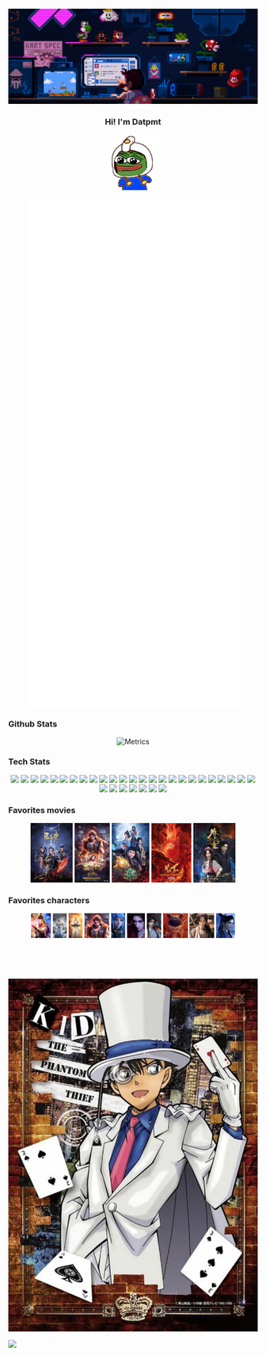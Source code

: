 <img src='images/top.gif'></img>
<div>
  <h3 align="center">Hi! I'm Datpmt</h3>
  <p align="center" width="100%">
    <img src='images/pepe_wiggle.gif'>
  </p>
  <p align="center" width="100%">
    <img src="github-metrics.svg" alt="Metrics">
  </p>
</div>
<div class="github-stats">
  <h3 align="left">Github Stats</h3>
  <p align="center" width="100%">
    <img src="https://github-readme-streak-stats.herokuapp.com/?user=datpmt&theme=radical&hide_border=false" alt="Metrics">
  </p>
</div>
<div class="Tech-stats">
  <h3 align="left">Tech Stats</h3>
  <p align="center" width="100%">
    <img src='https://user-images.githubusercontent.com/25181517/192603745-7d34df9e-7756-4756-a539-6a61badf7a80.png' width='20'>
    <img src='https://user-images.githubusercontent.com/25181517/117447155-6a868a00-af3d-11eb-9cfe-245df15c9f3f.png' width='20'>
    <img src='https://user-images.githubusercontent.com/25181517/192106073-90fffafe-3562-4ff9-a37e-c77a2da0ff58.png' width='20'>
    <img src='https://user-images.githubusercontent.com/25181517/192107858-fe19f043-c502-4009-8c47-476fc89718ad.png' width='20'>
    <img src='https://user-images.githubusercontent.com/25181517/192108374-8da61ba1-99ec-41d7-80b8-fb2f7c0a4948.png' width='20'>
    <img src='https://user-images.githubusercontent.com/25181517/192108376-c675d39b-90f6-4073-bde6-5a9291644657.png' width='20'>
    <img src='https://user-images.githubusercontent.com/25181517/192108375-268c35e6-ab26-44b2-88bf-e3121a4e5083.png' width='20'>
    <img src='https://user-images.githubusercontent.com/25181517/192108891-d86b6220-e232-423a-bf5f-90903e6887c3.png' width='20'>
    <img src='https://user-images.githubusercontent.com/25181517/192109061-e138ca71-337c-4019-8d42-4792fdaa7128.png' width='20'>
    <img src='https://user-images.githubusercontent.com/25181517/183912952-83784e94-629d-4c34-a961-ae2ae795b662.png' width='20'>
    <img src='https://user-images.githubusercontent.com/25181517/192158954-f88b5814-d510-4564-b285-dff7d6400dad.png' width='20'>
    <img src='https://user-images.githubusercontent.com/25181517/183898674-75a4a1b1-f960-4ea9-abcb-637170a00a75.png' width='20'>
    <img src='https://user-images.githubusercontent.com/25181517/183898054-b3d693d4-dafb-4808-a509-bab54cf5de34.png' width='20'>
    <img src='https://user-images.githubusercontent.com/25181517/189715289-df3ee512-6eca-463f-a0f4-c10d94a06b2f.png' width='20'>
    <img src='https://user-images.githubusercontent.com/25181517/183049794-a3dfaddd-22ee-4ffe-b0b4-549ccd4879f9.png' width='20'>
    <img src='https://user-images.githubusercontent.com/25181517/187955008-981340e6-b4cc-441b-80cf-7a5e94d29e7e.png' width='20'>
    <img src='https://user-images.githubusercontent.com/25181517/183423507-c056a6f9-1ba8-4312-a350-19bcbc5a8697.png' width='20'>
    <img src='https://user-images.githubusercontent.com/25181517/183570228-6a040b9f-3ddf-47a2-a201-743121dac664.png' width='20'>
    <img src='https://user-images.githubusercontent.com/25181517/192603748-3ac17112-3653-4257-80da-a57334b11411.png' width='20'>
    <img src='https://user-images.githubusercontent.com/25181517/192603750-4142ae75-10fa-4b61-a773-8b2052834357.png' width='20'>
    <img src='https://user-images.githubusercontent.com/25181517/117208740-bfb78400-adf5-11eb-97bb-09072b6bedfc.png' width='20'>
    <img src='https://user-images.githubusercontent.com/25181517/183896128-ec99105a-ec1a-4d85-b08b-1aa1620b2046.png' width='20'>
    <img src='https://user-images.githubusercontent.com/25181517/117208736-bdedc080-adf5-11eb-912f-61c7d43705f6.png' width='20'>
    <img src='https://user-images.githubusercontent.com/25181517/182884894-d3fa6ee0-f2b4-4960-9961-64740f533f2a.png' width='20'>
    <img src='https://user-images.githubusercontent.com/25181517/192158606-7c2ef6bd-6e04-47cf-b5bc-da2797cb5bda.png' width='20'>
    <img src='https://user-images.githubusercontent.com/25181517/117207330-263ba280-adf4-11eb-9b97-0ac5b40bc3be.png' width='20'>
    <img src='https://user-images.githubusercontent.com/25181517/182534006-037f08b5-8e7b-4e5f-96b6-5d2a5558fa85.png' width='20'>
    <img src='https://user-images.githubusercontent.com/25181517/183345125-9a7cd2e6-6ad6-436f-8490-44c903bef84c.png' width='20'>
    <img src='https://user-images.githubusercontent.com/25181517/183896132-54262f2e-6d98-41e3-8888-e40ab5a17326.png' width='20'>
    <img src='https://user-images.githubusercontent.com/25181517/183569191-f32cdf03-673f-4ae3-809b-3a8b376bb8a2.png' width='20'>
    <img src='https://user-images.githubusercontent.com/25181517/186884153-99edc188-e4aa-4c84-91b0-e2df260ebc33.png' width='20'>
    <img src='https://user-images.githubusercontent.com/25181517/189716855-2c69ca7a-5149-4647-936d-780610911353.png' width='20'>
  </p>
</div>
<div>
  <h3 align="left">Favorites movies</h3>
  <p align="center" width="100%">
    <img width='auto' height='120' src='images/tinh_than_bien.jpeg'>
    <img width='auto' height='120' src='images/tay_hanh_ky.webp'>
    <img width='auto' height='120' src='images/nguyen_long.webp'>
    <img width='auto' height='120' src='images/natra_ma_dong.jpeg'>
    <img width='auto' height='120' src='images/quyen_tu_luong.jpeg'>
  </p>
</div>
<div>
  <h3 align="left">Favorites characters</h3>
  <p align="center" width="100%">
    <img width='auto' height='50' src='images/characters/tan_vu.jpeg'>
    <img width='auto' height='50' src='images/characters/sat_am.jpeg'>
    <img width='auto' height='50' src='images/characters/duong_tang.jpeg'>
    <img width='auto' height='50' src='images/characters/ngo_khong.jpeg'>
    <img width='auto' height='50' src='images/characters/tieu_dao.jpeg'>
    <img width='auto' height='50' src='images/characters/doi_vo_ky.jpeg'>
    <img width='auto' height='50' src='images/characters/tuong_vy.jpeg'>
    <img width='auto' height='50' src='images/characters/natra.jpeg'>
    <img width='auto' height='50' src='images/characters/do_le.jpeg'>
    <img width='auto' height='50' src='images/characters/kinh_huyen.webp'>
    </p>
</div>
</br>
</br>
</br>
<p align="center" width="100%">
  <img src='images/kid.png'>
</p>

[![](https://visitcount.itsvg.in/api?id=datpmt&icon=0&color=0)](https://visitcount.itsvg.in)
